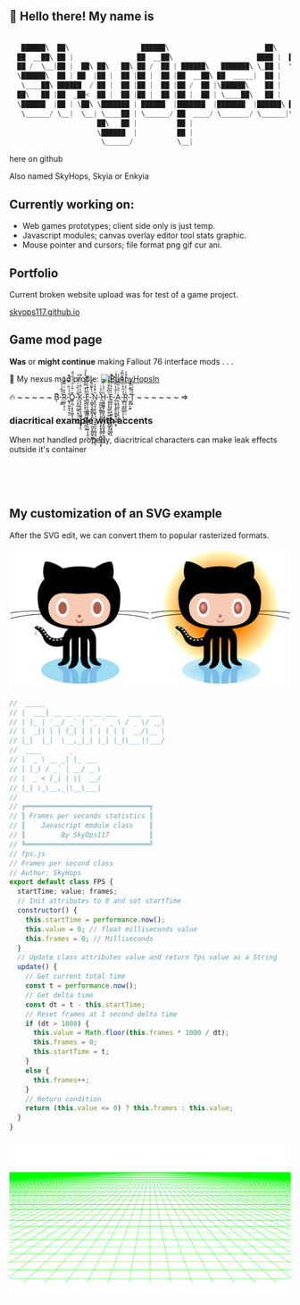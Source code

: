 ## 👋 Hello there! My name is
```Javascript

   ██████\  ██\                  ██████\                        ██\     ██\   ████████\ 
  ██  __██\ ██ |                ██  __██\                     ████ |  ████ |  \____██  |
  ██ /  \__|██ |  ██\ ██\   ██\ ██ /  ██ | ██████\   ███████\ \_██ |  \_██ |      ██  / 
  \██████\  ██ | ██  |██ |  ██ |██ |  ██ |██  __██\ ██  _____|  ██ |    ██ |     ██  /  
   \____██\ ██████  / ██ |  ██ |██ |  ██ |██ /  ██ |\██████\    ██ |    ██ |    ██  /   
  ██\   ██ |██  _██<  ██ |  ██ |██ |  ██ |██ |  ██ | \____██\   ██ |    ██ |   ██  /    
  \██████  |██ | \██\ \███████ | ██████  |███████  |███████  |██████\ ██████\ ██  /     
   \______/ \__|  \__| \____██ | \______/ ██  ____/ \_______/ \______|\______|\__/      
                      ██\   ██ |          ██ |                                          
                      \██████  |          ██ |                                          
                       \______/           \__|                                          

```
here on github 

Also named SkyHops, Skyia or Enkyia

## Currently working on:
- Web games prototypes; client side only is just temp.
- Javascript modules; canvas overlay editor tool stats graphic.
- Mouse pointer and cursors; file format png gif cur ani.

## Portfolio
Current broken website upload was for test of a game project.

[skyops117.github.io](https://skyops117.github.io/)

## Game mod page

 <strong>Was</strong> or <strong>might continue</strong> making Fallout 76 interface mods . . .
 
🔗 My nexus mod profile: [![BunnyHopsIn](https://images.nexusmods.com/favicons/ReskinOrange/favicon-16x16.png)](https://www.nexusmods.com/users/4382192?tab=user+files) 

🔥 ~ ~ ~ ~ ~ B̦͊-̜̬̳̾̂̏̾ͯ̎R͔̺̜̥̹͕̂̌̇ͭ̿̃̾͐-͚̞̜͚̫̞͉͍̯̐̔ͪ͂ͥ̂͂ͮ̓̚O͇̦̪̩͕̞̞̗̳̞̠̥͊ͬ͋̇̓͑ͣ̐ͦ̐-̗͎̞̺̤͚̯̣̟̗̦̮̪̮̯͌̍ͦ̏͛ͧ͗̆ͮ̔K̥͈͓̮̞̬̤̥̝̺̳͉͉̝͓̖̝̤͋̾̈̎̇͗ͧ̇͐͂-̱̖̬̞͙̤̠͖̦̦͕̻̭̯̙̫̤͉̘̈́̾͒̿͒̔͗͛ͨͩͅͅḚ̺̱͎̮̣̖̻͇̳̩͙͈͍͙̹̯͖̘̞͙̫͔̆̂͐͊̓̓͂̓͂-̖̪̻̟̞̬̳̲̲̝͓̪̮̹̙̗͖͈͕͇͚̮͖̻̊ͪ̍̃ͫ͌́ͅͅN̰̟͈̮͕̰͕̱̬̙͉͈̞̭̹̳̪̞̠̻͉̭̤̮̘͈̼͕̋̀̐̀ͤͅ-̜̮̼̫̤̬̰̳͓̗͙̼̞̠̥͙̞͙̝̭͍̩̰̪̰̗̭̝̟̽͂ͣ́͗H̲͖͇̲̻̥̜̻̬̼̺̩̝̘͕͈̪̬̘͇̙̫͕͔̰͚̃̈ͩ̉ͬ̐͂-̹̭̝̗̥̰̫̫̦̲̗̣̭͍̙̞̺̥̘̝͖̝͑̆͆͋͋́̂ͣ͑ͅE̠͇̞̦̥̙̤̟̺͍͙͓͖͓͍͈͙̞͚̞̯͛̍͐̓ͬͩ̆ͧ̃̚-̲͕̲̟̞̱̭̙̼̼͈̟̥̰̳̮͙ͭ͐̊̔ͫ̽ͧ̿ͤͥͅA̯̜̟̘̲̯̦͉̖͍̫̼̲̙͉ͬ̑̋ͬ̆̂̐̐̍̍-͖̬͎̫̠̻͚̗͕̩̟ͯ̾̌ͪͪ́͊̿̿̒ͅR͚͔̠̟̟͎̱̤̣͛͗̍̉ͬͩͨ̾̎ͣ-͕͇̪̙̮͍̽ͭ̎͊̓͊̾͗T̹̦̞͛̄͒ͦͤͩ ~ ~ ~ ~ ~ ~ =>

### diacritical example with accents

When not handled properly, diacritrical characters can make leak effects outside it's container

<br><br><br>

## My customization of an SVG example

After the SVG edit, we can convert them to popular rasterized formats.

<img src="./png/github-octocat-diff.png" alt="" />

```Javascript
//  _____                              
// |  ___| __ __ _ _ __ ___   ___  ___ 
// | |_ | '__/ _` | '_ ` _ \ / _ \/ __|
// |  _|| | | (_| | | | | | |  __/\__ \
// |_|  |_|  \__,_|_| |_| |_|\___||___/
//  ____       _       
// |  _ \ __ _| |_ ___ 
// | |_) / _` | __/ _ \
// |  _ < (_| | ||  __/
// |_| \_\__,_|\__\___|
//
// ╔═══════════════════════════════╗ 
// ║ Frames per seconds statistics ║
// ║    Javascript module class    ║
// ║         By SkyOps117          ║
// ╚═══════════════════════════════╝
// fps.js
// Frames per second class
// Author: SkyHops
export default class FPS {
  startTime; value; frames;
  // Init attributes to 0 and set startTime
  constructor() {
    this.startTime = performance.now();
    this.value = 0; // float milliseconds value
    this.frames = 0; // Milliseconds
  }
  // Update class attributes value and return fps value as a String
  update() {
    // Get current total time
    const t = performance.now();
    // Get delta time
    const dt = t - this.startTime;
    // Reset frames at 1 second delta time
    if (dt > 1000) {
      this.value = Math.floor(this.frames * 1000 / dt);
      this.frames = 0;
      this.startTime = t;
    } 
    else {
      this.frames++;
    }
    // Return condition
    return (this.value <= 0) ? this.frames : this.value;
  }
}
```

<img src="https://raw.githubusercontent.com/SkyOps117/SkyOps117/main/retro.svg" alt=""/> 

<!-- 
### My profile description as svg into the markdown as test.
<img src="./README.svg" alt="" />
-->
